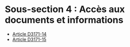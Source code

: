# Sous-section 4 : Accès aux documents et informations

* [Article D3171-14](./LEGIARTI000018533954.md)
* [Article D3171-15](./LEGIARTI000018533952.md)
